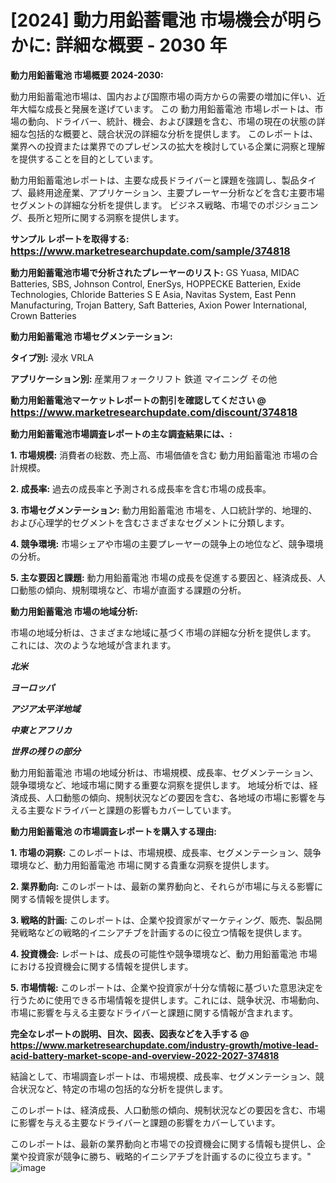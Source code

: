# [2024] 動力用鉛蓄電池 市場機会が明らかに: 詳細な概要 - 2030 年

<strong>動力用鉛蓄電池 市場概要 2024-2030:</strong>

動力用鉛蓄電池市場は、国内および国際市場の両方からの需要の増加に伴い、近年大幅な成長と発展を遂げています。 この 動力用鉛蓄電池 市場レポートは、市場の動向、ドライバー、統計、機会、および課題を含む、市場の現在の状態の詳細な包括的な概要と、競合状況の詳細な分析を提供します。 このレポートは、業界への投資または業界でのプレゼンスの拡大を検討している企業に洞察と理解を提供することを目的としています。

動力用鉛蓄電池レポートは、主要な成長ドライバーと課題を強調し、製品タイプ、最終用途産業、アプリケーション、主要プレーヤー分析などを含む主要市場セグメントの詳細な分析を提供します。 ビジネス戦略、市場でのポジショニング、長所と短所に関する洞察を提供します。



<strong>サンプル レポートを取得する: <a href=https://www.marketresearchupdate.com/sample/374818><font size=3 color=#0000ff>https://www.marketresearchupdate.com/sample/374818</font></a></strong>



<strong>動力用鉛蓄電池市場で分析されたプレーヤーのリスト:</strong>
GS Yuasa, MIDAC Batteries, SBS, Johnson Control, EnerSys, HOPPECKE Batterien, Exide Technologies, Chloride Batteries S E Asia, Navitas System, East Penn Manufacturing, Trojan Battery, Saft Batteries, Axion Power International, Crown Batteries



<strong>動力用鉛蓄電池 市場セグメンテーション:</strong>



<strong>タイプ別:</strong>
浸水
VRLA



<strong>アプリケーション別:</strong>
産業用フォークリフト
鉄道
マイニング
その他



<strong>動力用鉛蓄電池マーケットレポートの割引を確認してください @ <a href=https://www.marketresearchupdate.com/discount/374818><font size=3 color=#0000ff>https://www.marketresearchupdate.com/discount/374818</font></a></strong>



<strong>動力用鉛蓄電池市場調査レポートの主な調査結果には、:</strong>



<strong>1. 市場規模:</strong> 消費者の総数、売上高、市場価値を含む 動力用鉛蓄電池 市場の合計規模。



<strong>2. 成長率:</strong> 過去の成長率と予測される成長率を含む市場の成長率。



<strong>3. 市場セグメンテーション:</strong> 動力用鉛蓄電池 市場を、人口統計学的、地理的、および心理学的セグメントを含むさまざまなセグメントに分類します。



<strong>4. 競争環境:</strong> 市場シェアや市場の主要プレーヤーの競争上の地位など、競争環境の分析。



<strong>5. 主な要因と課題:</strong> 動力用鉛蓄電池 市場の成長を促進する要因と、経済成長、人口動態の傾向、規制環境など、市場が直面する課題の分析。



<strong>動力用鉛蓄電池 市場の地域分析:</strong>

市場の地域分析は、さまざまな地域に基づく市場の詳細な分析を提供します。 これには、次のような地域が含まれます。

<em>

<strong>北米</strong></em>
<em>

<strong>ヨーロッパ</strong></em>
<em>

<strong>アジア太平洋地域</strong></em>
<em>

<strong>中東とアフリカ</strong></em>
<em>

<strong>世界の残りの部分</strong></em>

動力用鉛蓄電池 市場の地域分析は、市場規模、成長率、セグメンテーション、競争環境など、地域市場に関する重要な洞察を提供します。 地域分析では、経済成長、人口動態の傾向、規制状況などの要因を含む、各地域の市場に影響を与える主要なドライバーと課題の影響もカバーしています。



<strong>動力用鉛蓄電池 の市場調査レポートを購入する理由:</strong>



<strong>1. 市場の洞察:</strong> このレポートは、市場規模、成長率、セグメンテーション、競争環境など、動力用鉛蓄電池 市場に関する貴重な洞察を提供します。



<strong>2. 業界動向:</strong> このレポートは、最新の業界動向と、それらが市場に与える影響に関する情報を提供します。



<strong>3. 戦略的計画:</strong> このレポートは、企業や投資家がマーケティング、販売、製品開発戦略などの戦略的イニシアチブを計画するのに役立つ情報を提供します。



<strong>4. 投資機会:</strong> レポートは、成長の可能性や競争環境など、動力用鉛蓄電池 市場における投資機会に関する情報を提供します。



<strong>5. 市場情報:</strong> このレポートは、企業や投資家が十分な情報に基づいた意思決定を行うために使用できる市場情報を提供します。これには、競争状況、市場動向、市場に影響を与える主要なドライバーと課題に関する情報が含まれます。



<strong><b>完全なレポートの説明、目次、図表、図表などを入手する @ <a href=https://www.marketresearchupdate.com/industry-growth/motive-lead-acid-battery-market-scope-and-overview-2022-2027-374818>https://www.marketresearchupdate.com/industry-growth/motive-lead-acid-battery-market-scope-and-overview-2022-2027-374818</a></b></strong>

結論として、市場調査レポートは、市場規模、成長率、セグメンテーション、競合状況など、特定の市場の包括的な分析を提供します。

このレポートは、経済成長、人口動態の傾向、規制状況などの要因を含む、市場に影響を与える主要なドライバーと課題の影響をカバーしています。

このレポートは、最新の業界動向と市場での投資機会に関する情報も提供し、企業や投資家が競争に勝ち、戦略的イニシアチブを計画するのに役立ちます。"
![image](https://github.com/renukap7961/renukap7961/assets/163852544/7796f822-9063-4eee-8c90-8f98645e29db)
